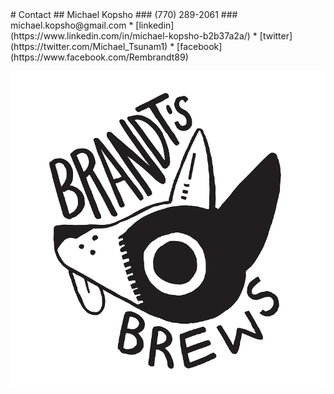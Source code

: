 <head>
  <link rel="icon" href="BrandtsBrewVector2-1.png" type="image/x-icon">
</head>
# Contact
## Michael Kopsho
### (770) 289-2061
### michael.kopsho@gmail.com
* [linkedin](https://www.linkedin.com/in/michael-kopsho-b2b37a2a/)
* [twitter](https://twitter.com/Michael_Tsunam1)
* [facebook](https://www.facebook.com/Rembrandt89)

[![Brandt's Brews](/BrandtsBrewVector-1.png)](https://www.instagram.com/hikari_smoked_bacon/?hl=en)
